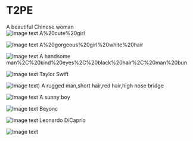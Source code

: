 # T2PE
A beautiful Chinese woman  
![Image text](https://github.com/lizhipeng789/T2PE/blob/main/gif/A%20beautiful%20Chinese%20woman.gif)
A%20cute%20girl   

![Image text](https://github.com/lizhipeng789/T2PE/blob/main/gif/A%20cute%20girl.gif)
A%20gorgeous%20girl%20white%20hair  

![Image text](https://github.com/lizhipeng789/T2PE/blob/main/gif/A%20gorgeous%20girl%20white%20hair.gif)
A handsome man%2C%20kind%20eyes%2C%20black%20hair%2C%20man%20bun  

![Image text](https://github.com/lizhipeng789/T2PE/blob/main/gif/A%20handsome%20man%2C%20kind%20eyes%2C%20black%20hair%2C%20man%20bun.gif)
Taylor Swift  

![Image text](https://github.com/lizhipeng789/T2PE/blob/main/gif/Taylor%20Swift.gif))
A rugged man,short hair,red hair,high nose bridge  

![Image text](https://github.com/lizhipeng789/T2PE/blob/main/gif/A%20rugged%20man%2C%20short%20hair%2C%20red%20hair%2C%20high%20nose%20bridge.gif)
A sunny boy  

![Image text](https://github.com/lizhipeng789/T2PE/blob/main/gif/A%20sunny%20boy.gif)
Beyonc  

![Image text](https://github.com/lizhipeng789/T2PE/blob/main/gif/Beyonc%C3%A9.gif)
Leonardo DiCaprio  

![Image text](https://github.com/lizhipeng789/T2PE/blob/main/gif/Leonardo%20DiCaprio.gif)
